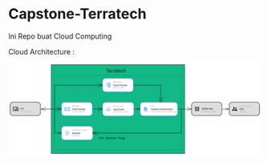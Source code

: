 # Capstone-Terratech
Ini Repo buat Cloud Computing

Cloud Architecture :

![architecture](img/architecture.png)


